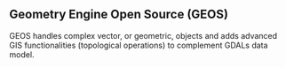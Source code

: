 ---
---

## Geometry Engine Open Source (GEOS)

GEOS handles complex vector, or geometric, objects and adds advanced GIS functionalities (topological operations) to complement GDALs data model.


[//]: # " Actually, is this necessary? I'm not sure GEOS is even part of the Window's experience. "
